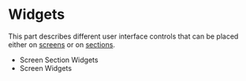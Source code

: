 # Widgets

This part describes different user interface controls that can be placed either on [screens](/t/Screens) or on [sections](/t/Screen-Sections).

-   Screen Section Widgets
-   Screen Widgets
